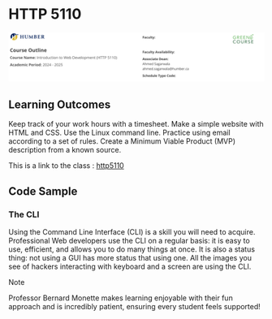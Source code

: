 # HTTP 5110

![course outline](courseoutline5110.png)

## Learning Outcomes
Keep track of your work hours with a timesheet.
Make a simple website with HTML and CSS.
Use the Linux command line.
Practice using email according to a set of rules.
Create a Minimum Viable Product (MVP) description from a known source.


This is a link to the class : [http5110](https://humber.ca/transferoptions/course-outlines/outline.html?code=HTTP%205110&view=1&year=2024)

## Code Sample

### The CLI
Using the Command Line Interface (CLI) is a skill you will need to acquire.
Professional Web developers use the CLI on a regular basis: it is easy to use,
efficient, and allows you to do many things at once. It is also a status thing:
not using a GUI has more status that using one. All the images you see of
hackers interacting with keyboard and a screen are using the CLI.

>[!Note]
> Professor Bernard Monette makes learning enjoyable with their fun approach and is incredibly patient, ensuring every student feels supported!
